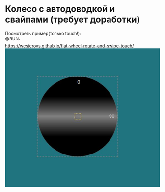 # Колесо с автодоводкой и свайпами (требует доработки)<br> 
Посмотреть пример(только touch!):
<br>🟢RUN:<br>
https://westerovs.github.io/flat-wheel-rotate-and-swipe-touch/
<br>
<img src="cover.png">
